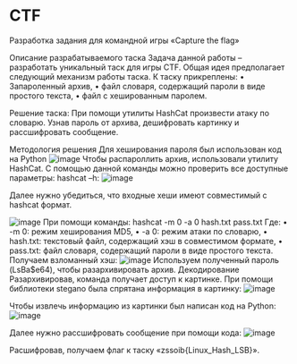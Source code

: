 # CTF
Разработка задания для командной игры «Capture the flag»

Описание разрабатываемого таска
Задача данной работы – разработать уникальный таск для игры CTF. Общая идея предполагает следующий механизм работы таска.
К таску прикреплены: 
•	Запароленный архив,
•	файл словаря, содержащий пароли в виде простого текста,
•	файл с хешированным паролем.


Решение таска: При помощи утилиты HashCat произвести атаку по словарю. Узнав пароль от архива, дешифровать картинку и рассшифровать сообщение.

Методология решения 
Для хеширования пароля был использован код на Python
![image](https://github.com/Templroot/CTF/assets/67968762/5a260a5d-ea20-4b7b-887f-f0a96ecd66ab)
Чтобы распароллить архив, использовали утилиту HashCat.
С помощью данной команды можно проверить все доступные параметры:
hashcat –h:
![image](https://github.com/Templroot/CTF/assets/67968762/ac422fd3-c186-40a5-9eb9-fc4597fbdb0c)

Далее нужно убедиться, что входные хеши имеют совместимый с hashcat формат.

 ![image](https://github.com/Templroot/CTF/assets/67968762/659866eb-1011-417a-8783-7ae1b92b5d63)
При помощи команды:
hashcat -m 0 -a 0 hash.txt pass.txt
Где:
•	-m 0: режим хеширования MD5,
•	-a 0: режим атаки по словарю,
•	hash.txt: текстовый файл, содержащий хэш в совместимом формате,
•	pass.txt: файл словаря, содержащий пароли в виде простого текста.
Получаем взломанный хэш:
![image](https://github.com/Templroot/CTF/assets/67968762/1b471dd2-de3e-49d3-8235-9ca8423b0681)
Используем полученный пароль (LsBa$e64), чтобы разархивировать архив.
Декодирование
Разархивировав, команда получает доступ к картинке.
При помощи библиотеки stegano была спрятана информация в картинку:
![image](https://github.com/Templroot/CTF/assets/67968762/c482f8a7-fda3-4648-9430-ec28e10d6f0d)

Чтобы извлечь информацию из картинки был написан код на Python:
![image](https://github.com/Templroot/CTF/assets/67968762/fc827fc1-51fc-43ca-a09a-30f3b96125ce)

Далее нужно рассшифровать сообщение при помощи кода:
![image](https://github.com/Templroot/CTF/assets/67968762/8bcee204-0852-40dd-bafc-cee4157e520f)

Расшифровав, получаем флаг к таску «zssoib{Linux_Hash_LSB}».
